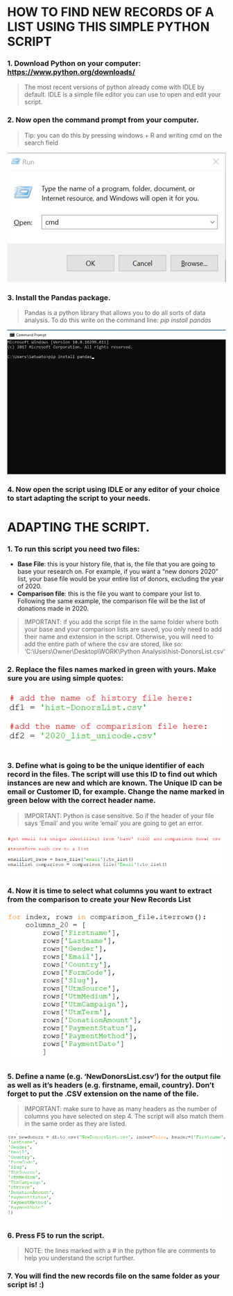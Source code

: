 # HOW TO FIND NEW RECORDS OF A LIST USING THIS SIMPLE PYTHON SCRIPT

### 1. Download Python on your computer: https://www.python.org/downloads/
>The most recent versions of python already come with IDLE by default. IDLE is a simple file editor you can use to open and edit your script. 


### 2. Now open the command prompt from your computer. 
> Tip: you can do this by pressing windows + R and writing cmd on the search field

![Open cmd](/screen%20shots/cmd.png)

### 3. Install the Pandas package. 
> Pandas is a python library that allows you to do all sorts of data analysis. To do this write on the command line: *pip install pandas*

![Open cmd](/screen%20shots/pipinstall.png)

### 4. Now open the script using IDLE or any editor of your choice to start adapting the script to your needs. 

# ADAPTING THE SCRIPT. 

### 1. To run this script you need two files:
* **Base File**: this is your history file, that is, the file that you are going to base your research on. For example, if you want a “new donors 2020” list, your base file would be your entire list of donors, excluding the year of 2020. 
* **Comparison file**: this is the file you want to compare your list to. Following the same example, the comparison file will be the list of donations made in 2020. 

> IMPORTANT: if you add the script file in the same folder where both your base and your comparison lists are saved, you only need to add their name and extension in the script. Otherwise, you will need to add the entire path of where the csv are stored, like so: ‘C:\Users\Owner\Desktop\WORK\Python Analysis\hist-DonorsList.csv’ 

### 2. Replace the files names marked in green with yours. Make sure you are using simple quotes: 

![Replace names in green](/screen%20shots/files.png)

### 3. Define what is going to be the unique identifier of each record in the files. The script will use this ID to find out which instances are new and which are known. The Unique ID can be email or Customer ID, for example. Change the name marked in green below with the correct header name. 

> IMPORTANT: Python is case sensitive. So if the header of your file says ‘Email’ and you write ‘email’ you are going to get an error. 

![Define a unique identifier](/screen%20shots/uniqueid.png)

### 4. Now it is time to select what columns you want to extract from the comparison to create your New Records List

![Select export rows](/screen%20shots/selectrows.png)

### 5. Define a name (e.g. ‘NewDonorsList.csv’) for the output file as well as it’s headers (e.g. firstname, email, country). Don’t forget to put the .CSV extension on the name of the file. 

> IMPORTANT: make sure to have as many headers as the number of columns you have selected on step 4. The script will also match them in the same order as they are listed. 

![Define file name and headers in order](/screen%20shots/new.png)

### 6. Press F5 to run the script. 

> NOTE: the lines marked with a # in the python file are comments to help you understand the script further.  

### 7. You will find the new records file on the same folder as your script is! :)








